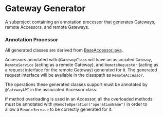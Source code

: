 # Gateway Generator

A subproject containing an annotation processor that generates Gateways, remote Accessors, and remote Gateways.

### Annotation Processor

All generated classes are derived from [BaseAccessor.java](../models/src/main/java/com/mx/accessors/BaseAccessor.java).

Accessors annotated with `@GatewayClass` will have an associated `Gateway`, `RemoteService` (acting as a remote Gateway),
and `RemoteRequester` (acting as a request interface for the remote Gateway) generated for it. The generated request interface will be
available in the classpath as `RemoteAccessor`.

The operations these generated classes support must be annotated by `@GatewayAPI` in the associated Accessor class.

If method overloading is used in an Accessor, all the overloaded methods must be annotated with `@RemoteOperation("operationName")`
in order to allow a `RemoteService` to be correctly generated for it.